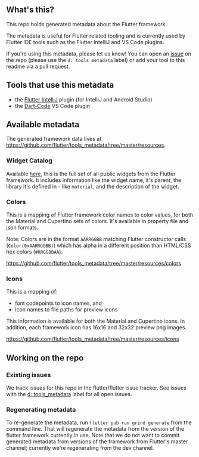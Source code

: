 ## What's this?

This repo holds generated metadata about the Flutter framework.

The metadata is useful for Flutter related tooling and is currently used by
Flutter IDE tools such as the Flutter IntelliJ and VS Code plugins.

If you're using this metadata, please let us know! You can open an [issue] on the
repo (please use the `d: tools_metadata` label) or add your tool to this readme
via a pull request.

## Tools that use this metadata

- the [Flutter IntelliJ] plugin (for IntelliJ and Android Studio)
- the [Dart-Code] VS Code plugin

## Available metadata

The generated framework data lives at
https://github.com/flutter/tools_metadata/tree/master/resources.

### Widget Catalog

Available
[here](https://github.com/flutter/tools_metadata/blob/master/resources/catalog/widgets.json),
this is the full set of all public widgets from the Flutter framework. It
includes information like the widget name, it's parent, the library it's defined
in - like `material`, and the description of the widget.

### Colors

This is a mapping of Flutter framework color names to color values, for both the
Material and Cupertino sets of colors. It's available in property file and json
formats.

Note: Colors are in the format `AARRGGBB` matching Flutter constructor calls (`Color(0xAARRGGBB)`)
which has alpha in a different position than HTML/CSS hex colors (`#RRGGBBAA`).

https://github.com/flutter/tools_metadata/tree/master/resources/colors

### Icons

This is a mapping of:

- font codepoints to icon names, and
- icon names to file paths for preview icons

This information is available for both the Material and Cupertino icons. In
addition, each framework icon has 16x16 and 32x32 preview png images.

https://github.com/flutter/tools_metadata/tree/master/resources/icons

## Working on the repo

### Existing issues

We track issues for this repo in the flutter/flutter issue tracker. See issues
with the [d: tools_metadata][issue] label for all open issues.

### Regenerating metadata

To re-generate the metadata, run `flutter pub run grind generate` from the
command line. That will regenerate the metadata from the version of the flutter
framework currently in use. Note that we do not want to commit generated
metadata from versions of the framework from Flutter's master channel; currently
we're regenerating from the dev channel.

[Flutter IntelliJ]: https://github.com/flutter/flutter-intellij
[Dart-Code]: https://github.com/Dart-Code/Dart-Code
[issue]: https://github.com/flutter/flutter/labels/d%3A%20tools_metadata
